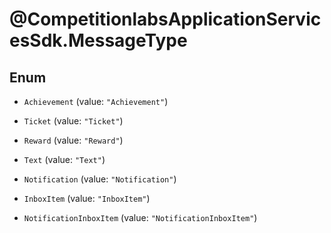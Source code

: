 # @CompetitionlabsApplicationServicesSdk.MessageType

## Enum


* `Achievement` (value: `"Achievement"`)

* `Ticket` (value: `"Ticket"`)

* `Reward` (value: `"Reward"`)

* `Text` (value: `"Text"`)

* `Notification` (value: `"Notification"`)

* `InboxItem` (value: `"InboxItem"`)

* `NotificationInboxItem` (value: `"NotificationInboxItem"`)


